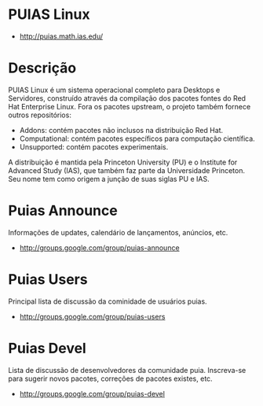 # PUIAS Linux

* http://puias.math.ias.edu/

# Descrição

PUIAS Linux é um sistema operacional completo para Desktops e Servidores, construído através da compilação dos pacotes fontes do Red Hat Enterprise Linux. Fora os pacotes upstream, o projeto também fornece outros repositórios:

* Addons: contém pacotes não inclusos na distribuição Red Hat.
* Computational: contém pacotes específicos para computação científica.
* Unsupported: contém pacotes experimentais.

A distribuição é mantida pela Princeton University (PU) e o Institute for Advanced Study (IAS), que também faz parte da Universidade Princeton. Seu nome tem como origem a junção de suas siglas PU e IAS.

# Puias Announce

Informações de updates, calendário de lançamentos, anúncios, etc.

* http://groups.google.com/group/puias-announce

# Puias Users

Principal lista de discussão da cominidade de usuários puias.

* http://groups.google.com/group/puias-users

# Puias Devel

Lista de discussão de desenvolvedores da comunidade puia. Inscreva-se para sugerir novos pacotes, correções de pacotes existes, etc.

* http://groups.google.com/group/puias-devel
